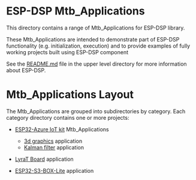 # ESP-DSP Mtb_Applications

This directory contains a range of Mtb_Applications for ESP-DSP library.

These Mtb_Applications are intended to demonstrate part of ESP-DSP functionality (e.g. initialization, execution) and to provide examples of fully working projects built using ESP-DSP component

See the [README.md](../README.md) file in the upper level directory for more information about ESP-DSP.

# Mtb_Applications Layout

The Mtb_Applications are grouped into subdirectories by category. Each category directory contains one or more  projects:

* [ESP32-Azure IoT kit](./azure_board_apps/README.md) Mtb_Applications
    * [3d graphics](./azure_board_apps/apps/3d_graphics/README.md) application
    * [Kalman filter](./azure_board_apps/apps/kalman_filter/README.md) application

* [LyraT Board](./lyrat_board_app/README.md) application
* [ESP32-S3-BOX-Lite](./spectrum_box_lite/README.md) application


